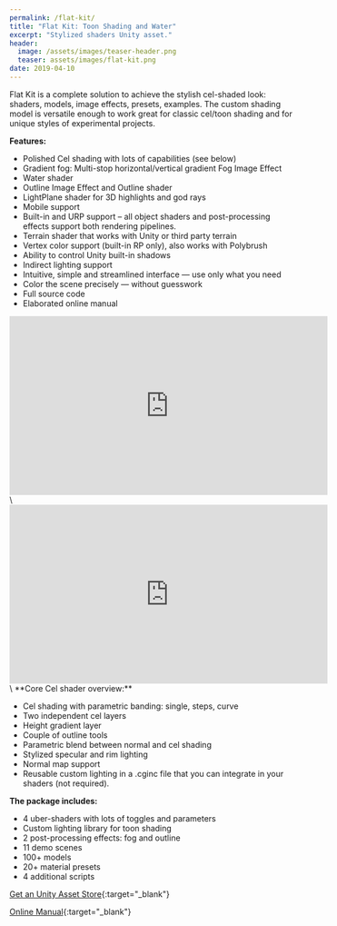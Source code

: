 ```yaml
---
permalink: /flat-kit/
title: "Flat Kit: Toon Shading and Water"
excerpt: "Stylized shaders Unity asset."
header:
  image: /assets/images/teaser-header.png
  teaser: assets/images/flat-kit.png
date: 2019-04-10
---
```


Flat Kit is a complete solution to achieve the stylish cel-shaded look: shaders, models, image effects, presets, examples.
The custom shading model is versatile enough to work great for classic cel/toon shading and for unique styles of experimental projects.

**Features:**

  * Polished Cel shading with lots of capabilities (see below)
  * Gradient fog: Multi-stop horizontal/vertical gradient Fog Image Effect
  * Water shader
  * Outline Image Effect and Outline shader
  * LightPlane shader for 3D highlights and god rays
  * Mobile support
  * Built-in and URP support – all object shaders and post-processing effects support both rendering pipelines.
  * Terrain shader that works with Unity or third party terrain
  * Vertex color support (built-in RP only), also works with Polybrush
  * Ability to control Unity built-in shadows
  * Indirect lighting support
  * Intuitive, simple and streamlined interface — use only what you need
  * Color the scene precisely — without guesswork
  * Full source code
  * Elaborated online manual

<iframe width="560" height="315" src="https://www.youtube.com/embed/Sc838YuWPhA" title="YouTube video player" frameborder="0" allow="accelerometer; autoplay; clipboard-write; encrypted-media; gyroscope; picture-in-picture" allowfullscreen></iframe>
\
<iframe width="560" height="315" src="https://www.youtube.com/embed/N3H_AFKaMUM" title="YouTube video player" frameborder="0" allow="accelerometer; autoplay; clipboard-write; encrypted-media; gyroscope; picture-in-picture" allowfullscreen></iframe>
\
**Core Cel shader overview:**

  * Cel shading with parametric banding: single, steps, curve
  * Two independent cel layers
  * Height gradient layer
  * Couple of outline tools
  * Parametric blend between normal and cel shading
  * Stylized specular and rim lighting
  * Normal map support
  * Reusable custom lighting in a .cginc file that you can integrate in your shaders (not required).

**The package includes:**

  * 4 uber-shaders with lots of toggles and parameters
  * Custom lighting library for toon shading
  * 2 post-processing effects: fog and outline
  * 11 demo scenes
  * 100+ models
  * 20+ material presets
  * 4 additional scripts

[Get an Unity Asset Store](https://assetstore.unity.com/packages/vfx/shaders/flat-kit-cel-toon-shading-143368?aid=1101lHzQ){:target="_blank"}  

[Online Manual](https://flatkit.dustyroom.com/){:target="_blank"}  